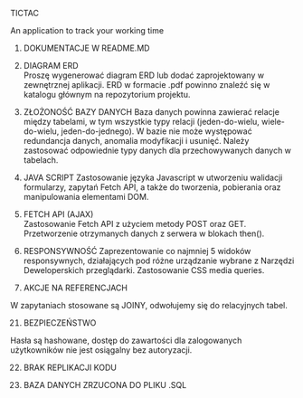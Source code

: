 TICTAC

An application to track your working time

1. DOKUMENTACJE W README.MD

3. DIAGRAM ERD    
   Proszę wygenerować diagram ERD lub dodać zaprojektowany w zewnętrznej aplikacji. ERD w formacie .pdf powinno znaleźć się w katalogu głównym na repozytorium projektu.

8. ZŁOŻONOŚĆ BAZY DANYCH
   Baza danych powinna zawierać relacje między tabelami, w tym wszystkie typy relacji (jeden-do-wielu, wiele-do-wielu, jeden-do-jednego). W bazie nie może występować redundancja danych, anomalia modyfikacji i usunięć. Należy zastosować odpowiednie typy danych dla przechowywanych danych w tabelach.

10. JAVA SCRIPT
    Zastosowanie języka Javascript w utworzeniu walidacji formularzy, zapytań Fetch API, a także do tworzenia, pobierania oraz manipulowania elementami DOM.


11. FETCH API (AJAX)   
    Zastosowanie Fetch API z użyciem metody POST oraz GET. Przetworzenie otrzymanych danych z serwera w blokach then().


13. RESPONSYWNOŚĆ
    Zaprezentowanie co najmniej 5 widoków responsywnych, działających pod różne urządzanie wybrane z Narzędzi Deweloperskich przeglądarki. Zastosowanie CSS media queries.

20. AKCJE NA REFERENCJACH

W zapytaniach stosowane są JOINY, odwołujemy się do relacyjnych tabel.


21. BEZPIECZEŃSTWO

Hasła są hashowane, dostęp do zawartości dla zalogowanych użytkowników nie jest osiągalny bez autoryzacji.


22. BRAK REPLIKACJI KODU


24. BAZA DANYCH ZRZUCONA DO PLIKU .SQL